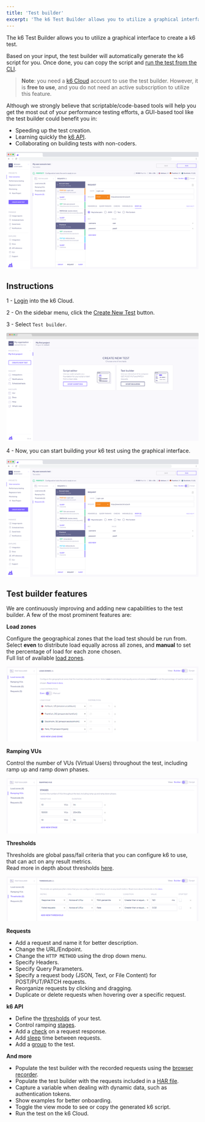 ```yaml
---
title: 'Test builder'
excerpt: 'The k6 Test Builder allows you to utilize a graphical interface to create a k6 test.'
---
```


The k6 Test Builder allows you to utilize a graphical interface to create a k6 test.

Based on your input, the test builder will automatically generate the k6 script for you. Once done, you can copy the script and [run the test from the CLI](/getting-started/running-k6).

> **Note**: you need a [k6 Cloud](/cloud) account to use the test builder. However, it is **free to use**, and you do not need an active subscription to utilize this feature.

Although we strongly believe that scriptable/code-based tools will help you get the most out of your performance testing efforts, a GUI-based tool like the test builder could benefit you in:

- Speeding up the test creation.
- Learning quickly the [k6 API](/javascript-api).
- Collaborating on building tests with non-coders.

![k6 Test Builder](images/test-builder.png)

## Instructions

1 - [Login](https://app.k6.io/account/login) into the k6 Cloud.

2 - On the sidebar menu, click the [Create New Test](https://app.k6.io/tests/new) button.

3 - Select `Test builder`.

![k6 Test Builder](images/k6-create-new-test.png)

4 - Now, you can start building your k6 test using the graphical interface.

![k6 Test Builder](images/test-builder.png)

## Test builder features

We are continuously improving and adding new capabilities to the test builder. A few of the most prominent features are:

**Load zones**

Configure the geographical zones that the load test should be run from. Select **even** to distribute load equally across all zones, and **manual** to set the percentage of load for each zone chosen.  
Full list of available [load zones](/cloud/creating-and-running-a-test/cloud-tests-from-the-cli#list-of-supported-load-zones).

![Test Builder - Load Zones UI](images/load-zones.png)

**Ramping VUs**

Control the number of VUs (Virtual Users) throughout the test, including ramp up and ramp down phases.  

![Test Builder - Ramping VUs UI](images/ramping-vus.png)

**Thresholds**

Thresholds are global pass/fail criteria that you can configure k6 to use, that can act on any result metrics.  
Read more in depth about thresholds [here](/using-k6/thresholds/).

![Test Builder - Thresholds UI](images/thresholds.png)

**Requests**

- Add a request and name it for better description.
- Change the URL/Endpoint.
- Change the `HTTP METHOD` using the drop down menu.
- Specify Headers.
- Specify Query Parameters.
- Specify a request body (JSON, Text, or File Content) for POST/PUT/PATCH requests.
- Reorganize requests by clicking and dragging.
- Duplicate or delete requests when hovering over a specific request.

**k6 API**

- Define the [thresholds](/using-k6/thresholds) of your test.
- Control ramping [stages](/using-k6/options#stages).
- Add a [check](/javascript-api/k6/check-val-sets-tags) on a request response.
- Add [sleep](/javascript-api/k6/sleep-t) time between requests.
- Add a [group](/javascript-api/k6/group-name-fn) to the test.

**And more**

- Populate the test builder with the recorded requests using the [browser recorder](/test-authoring/recording-a-session/browser-recorder).
- Populate the test builder with the requests included in a [HAR file](<https://en.wikipedia.org/wiki/HAR_(file_format)>).
- Capture a variable when dealing with dynamic data, such as authentication tokens.
- Show examples for better onboarding.
- Toggle the view mode to see or copy the generated k6 script.
- Run the test on the k6 Cloud.
